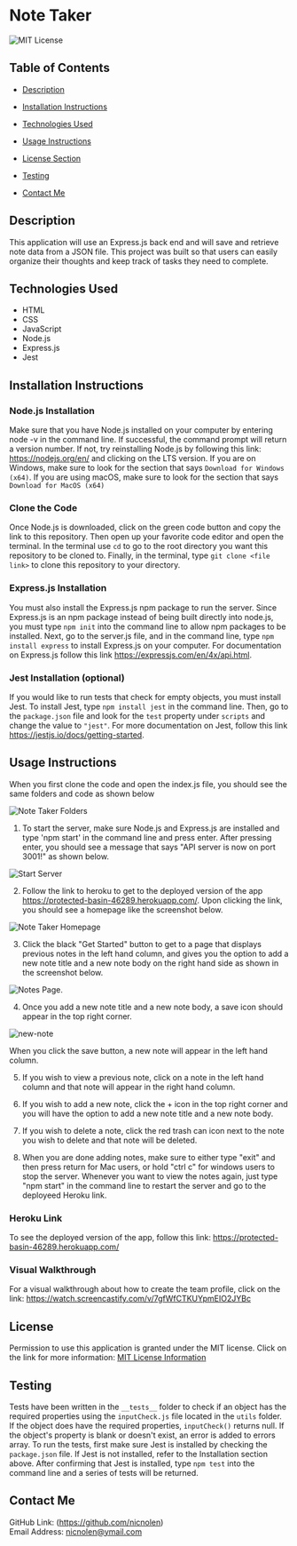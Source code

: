 # Note Taker

![MIT License](https://img.shields.io/badge/license-MIT-important)

## Table of Contents

- [Description](#description)
- [Installation Instructions](#installation-instructions)
- [Technologies Used](#technologies-used)
- [Usage Instructions](#usage-instructions)
- [License Section](#license)

- [Testing](#testing)
- [Contact Me](#contact-me)

## Description

This application will use an Express.js back end and will save and retrieve note data from a JSON file. This project was built so that users can easily organize their thoughts and keep track of tasks they need to complete.

## Technologies Used

- HTML
- CSS
- JavaScript
- Node.js
- Express.js
- Jest

## Installation Instructions

### Node.js Installation

Make sure that you have Node.js installed on your computer by entering node -v in the command line. If successful, the command prompt will return a version number. If not, try reinstalling Node.js by following this link: https://nodejs.org/en/ and clicking on the LTS version. If you are on Windows, make sure to look for the section that says `Download for Windows (x64)`. If you are using macOS, make sure to look for the section that says `Download for MacOS (x64)`

### Clone the Code

Once Node.js is downloaded, click on the green code button and copy the link to this repository. Then open up your favorite code editor and open the terminal. In the terminal use `cd` to go to the root directory you want this repository to be cloned to. Finally, in the terminal, type `git clone <file link>` to clone this repository to your directory.

### Express.js Installation

You must also install the Express.js npm package to run the server. Since Express.js is an npm package instead of being built directly into node.js, you must type `npm init` into the command line to allow npm packages to be installed. Next, go to the server.js file, and in the command line, type `npm install express` to install Express.js on your computer. For documentation on Express.js follow this link https://expressjs.com/en/4x/api.html.

### Jest Installation (optional)

If you would like to run tests that check for empty objects, you must install Jest. To install Jest, type `npm install jest` in the command line. Then, go to the `package.json` file and look for the `test` property under `scripts` and change the value to `"jest"`. For more documentation on Jest, follow this link https://jestjs.io/docs/getting-started.

## Usage Instructions

When you first clone the code and open the index.js file, you should see the same folders and code as shown below

![Note Taker Folders](https://user-images.githubusercontent.com/88728912/151385922-a8d50403-b447-4ee9-8661-2ea830f8d62e.png)

1. To start the server, make sure Node.js and Express.js are installed and type 'npm start' in the command line and press enter. After pressing enter, you should see a message that says "API server is now on port 3001!" as shown below.

![Start Server](https://user-images.githubusercontent.com/88728912/151386881-66fe0922-7449-47f5-acff-2a46ce8116b7.png)

2. Follow the link to heroku to get to the deployed version of the app https://protected-basin-46289.herokuapp.com/. Upon clicking the link, you should see a homepage like the screenshot below.

![Note Taker Homepage](https://user-images.githubusercontent.com/88728912/151387649-af452f12-1d56-4b31-a06e-09e0197d7f7a.png)


3. Click the black "Get Started" button to get to a page that displays previous notes in the left hand column, and gives you the option to add a new note title and a new note body on the right hand side as shown in the screenshot below.

![Notes Page](https://user-images.githubusercontent.com/88728912/151389113-6ca8191a-25df-47b0-adb6-8e11718b3ae3.png).

4. Once you add a new note title and a new note body, a save icon should appear in the top right corner.

![new-note](https://user-images.githubusercontent.com/88728912/151389649-2d557464-ca02-4ac9-8569-803431c4b81e.png)

When you click the save button, a new note will appear in the left hand column. 

5. If you wish to view a previous note, click on a note in the left hand column and that note will appear in the right hand column. 

6. If you wish to add a new note, click the + icon in the top right corner and you will have the option to add a new note title and a new note body.

7. If you wish to delete a note, click the red trash can icon next to the note you wish to delete and that note will be deleted.

8. When you are done adding notes, make sure to either type "exit" and then press return for Mac users, or hold "ctrl c" for windows users to stop the server. Whenever you want to view the notes again, just type "npm start" in the command line to restart the server and go to the deployeed Heroku link.

### Heroku Link

To see the deployed version of the app, follow this link: https://protected-basin-46289.herokuapp.com/

### Visual Walkthrough
For a visual walkthrough about how to create the team profile, click on the link: https://watch.screencastify.com/v/7gfWfCTKUYpmEIO2JYBc

## License

Permission to use this application is granted under the MIT license.
Click on the link for more information: [MIT License Information](https://opensource.org/licenses/MIT)

## Testing

Tests have been written in the `__tests__` folder to check if an object has the required properties using the `inputCheck.js` file located in the `utils` folder. If the object does have the required properties, `inputCheck()` returns null. If the object's property is blank or doesn't exist, an error is added to errors array. To run the tests, first make sure Jest is installed by checking the `package.json` file. If Jest is not installed, refer to the Installation section above. After confirming that Jest is installed, type `npm test` into the command line and a series of tests will be returned.

## Contact Me

GitHub Link: (https://github.com/nicnolen)<br>
Email Address: <nicnolen@ymail.com>
